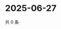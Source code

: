 # 2025-06-27

共 0 条

<!-- BEGIN ZHIHUQUESTIONS -->
<!-- 最后更新时间 Fri Jun 27 2025 07:11:29 GMT+0800 (China Standard Time) -->

<!-- END ZHIHUQUESTIONS -->
